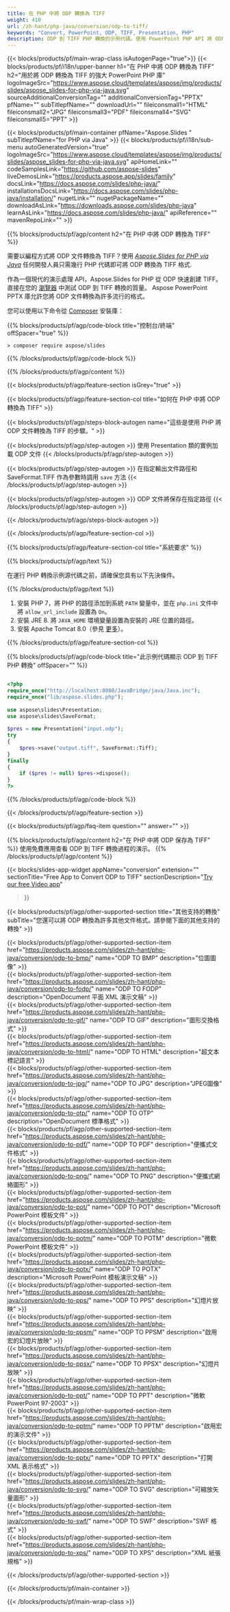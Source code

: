 ```yaml
---
title: 在 PHP 中將 ODP 轉換為 TIFF
weight: 410
url: /zh-hant/php-java/conversion/odp-to-tiff/ 
keywords: "Convert, PowerPoint, ODP, TIFF, Presentation, PHP"
description: ODP 到 TIFF PHP 轉換的示例代碼。使用 PowerPoint PHP API 將 ODP 文件批量轉換為 TIFF 文件。
---
```


{{< blocks/products/pf/main-wrap-class isAutogenPage="true">}}
{{< blocks/products/pf/i18n/upper-banner h1="在 PHP 中將 ODP 轉換為 TIFF" h2="用於將 ODP 轉換為 TIFF 的強大 PowerPoint PHP 庫" logoImageSrc="https://www.aspose.cloud/templates/aspose/img/products/slides/aspose_slides-for-php-via-java.svg" sourceAdditionalConversionTag="" additionalConversionTag="PPTX" pfName="" subTitlepfName="" downloadUrl="" fileiconsmall1="HTML" fileiconsmall2="JPG" fileiconsmall3="PDF" fileiconsmall4="SVG" fileiconsmall5="PPT" >}}

{{< blocks/products/pf/main-container pfName="Aspose.Slides " subTitlepfName="for PHP via Java" >}}
{{< blocks/products/pf/i18n/sub-menu autoGeneratedVersion="true" logoImageSrc="https://www.aspose.cloud/templates/aspose/img/products/slides/aspose_slides-for-php-via-java.svg" apiHomeLink="" codeSamplesLink="https://github.com/aspose-slides" liveDemosLink="https://products.aspose.app/slides/family" docsLink="https://docs.aspose.com/slides/php-java/" installationsDocsLink="https://docs.aspose.com/slides/php-java/installation/" nugetLink="" nugetPackageName="" downloadAsLink="https://downloads.aspose.com/slides/php-java" learnAsLink="https://docs.aspose.com/slides/php-java/" apiReference="" mavenRepoLink="" >}}

{{% blocks/products/pf/agp/content h2="在 PHP 中將 ODP 轉換為 TIFF" %}}

需要以編程方式將 ODP 文件轉換為 TIFF？使用 [*Aspose.Slides for PHP via Java*](https://products.aspose.com/slides/zh-hant/php-java/) 任何開發人員只需幾行 PHP 代碼即可將 ODP 轉換為 TIFF 格式.

作為一個現代的演示處理 API，Aspose.Slides for PHP 從 ODP 快速創建 TIFF。直接在您的 [瀏覽器](https://products.aspose.app/slides/conversion) 中測試 ODP 到 TIFF 轉換的質量。 Aspose PowerPoint PPTX 庫允許您將 ODP 文件轉換為許多流行的格式。

您可以使用以下命令從 [Composer](https://packagist.org/packages/aspose/slides) 安裝庫：

{{% blocks/products/pf/agp/code-block title="控制台/終端" offSpacer="true" %}}

```console
> composer require aspose/slides 

```

{{% /blocks/products/pf/agp/code-block %}}

{{% /blocks/products/pf/agp/content %}}

{{< blocks/products/pf/agp/feature-section isGrey="true" >}}

{{< blocks/products/pf/agp/feature-section-col title="如何在 PHP 中將 ODP 轉換為 TIFF" >}}

{{< blocks/products/pf/agp/steps-block-autogen name="這些是使用 PHP 將 ODP 文件轉換為 TIFF 的步驟。" >}}

{{< blocks/products/pf/agp/step-autogen >}}
使用 Presentation 類的實例加載 ODP 文件
{{< /blocks/products/pf/agp/step-autogen >}}

{{< blocks/products/pf/agp/step-autogen >}}
在指定輸出文件路徑和 SaveFormat.TIFF 作為參數時調用 `save` 方法
{{< /blocks/products/pf/agp/step-autogen >}}

{{< blocks/products/pf/agp/step-autogen >}}
ODP 文件將保存在指定路徑
{{< /blocks/products/pf/agp/step-autogen >}}

{{< /blocks/products/pf/agp/steps-block-autogen >}}

{{< /blocks/products/pf/agp/feature-section-col >}}

{{% blocks/products/pf/agp/feature-section-col title="系統要求" %}}

{{% blocks/products/pf/agp/text %}}

 在運行 PHP 轉換示例源代碼之前，請確保您具有以下先決條件。

{{% /blocks/products/pf/agp/text %}}

1. 安裝 PHP 7，將 PHP 的路徑添加到系統 `PATH` 變量中，並在 `php.ini` 文件中將 `allow_url_include` 設置為 `On`。
1. 安裝 JRE 8. 將 `JAVA_HOME` 環境變量設置為安裝的 JRE 位置的路徑。
1. 安裝 Apache Tomcat 8.0（參見 [更多](https://docs.aspose.com/slides/php-java/installation/)）。 

{{% /blocks/products/pf/agp/feature-section-col %}}

{{% blocks/products/pf/agp/code-block title="此示例代碼顯示 ODP 到 TIFF PHP 轉換" offSpacer="" %}}

```php

<?php
require_once("http://localhost:8080/JavaBridge/java/Java.inc");
require_once("lib/aspose.slides.php");
 
use aspose\slides\Presentation;
use aspose\slides\SaveFormat;
 
$pres = new Presentation("input.odp");
try
{
    $pres->save("output.tiff", SaveFormat::Tiff);
}
finally
{
    if ($pres != null) $pres->dispose();
}
?>

```
{{% /blocks/products/pf/agp/code-block %}}

{{< /blocks/products/pf/agp/feature-section >}}

{{< blocks/products/pf/agp/faq-item question="" answer="" >}}
 
{{% blocks/products/pf/agp/content h2="在 PHP 中將 ODP 保存為 TIFF" %}}
使用免費應用查看 ODP 到 TIFF 轉換過程的演示。 
{{% /blocks/products/pf/agp/content %}}

<!-- aboutfile Starts -->

{{< blocks/slides-app-widget 
appName="conversion"
extension=""
sectionTitle="Free App to Convert ODP to TIFF" 
sectionDescription="[Try our free Video app](https://products.aspose.app/slides/video/)" 
>}}

<!-- aboutfile Ends -->

{{< blocks/products/pf/agp/other-supported-section title="其他支持的轉換" subTitle="您還可以將 ODP 轉換為許多其他文件格式。請參閱下面的其他支持的轉換" >}}

{{< blocks/products/pf/agp/other-supported-section-item href="https://products.aspose.com/slides/zh-hant/php-java/conversion/odp-to-bmp/" name="ODP TO BMP" description="位圖圖像" >}}  
{{< blocks/products/pf/agp/other-supported-section-item href="https://products.aspose.com/slides/zh-hant/php-java/conversion/odp-to-fodp/" name="ODP TO FODP" description="OpenDocument 平面 XML 演示文稿" >}}  
{{< blocks/products/pf/agp/other-supported-section-item href="https://products.aspose.com/slides/zh-hant/php-java/conversion/odp-to-gif/" name="ODP TO GIF" description="圖形交換格式" >}}  
{{< blocks/products/pf/agp/other-supported-section-item href="https://products.aspose.com/slides/zh-hant/php-java/conversion/odp-to-html/" name="ODP TO HTML" description="超文本標記語言" >}}  
{{< blocks/products/pf/agp/other-supported-section-item href="https://products.aspose.com/slides/zh-hant/php-java/conversion/odp-to-jpg/" name="ODP TO JPG" description="JPEG圖像" >}}  
{{< blocks/products/pf/agp/other-supported-section-item href="https://products.aspose.com/slides/zh-hant/php-java/conversion/odp-to-otp/" name="ODP TO OTP" description="OpenDocument 標準格式" >}}  
{{< blocks/products/pf/agp/other-supported-section-item href="https://products.aspose.com/slides/zh-hant/php-java/conversion/odp-to-pdf/" name="ODP TO PDF" description="便攜式文件格式" >}}  
{{< blocks/products/pf/agp/other-supported-section-item href="https://products.aspose.com/slides/zh-hant/php-java/conversion/odp-to-png/" name="ODP TO PNG" description="便攜式網絡圖形" >}}  
{{< blocks/products/pf/agp/other-supported-section-item href="https://products.aspose.com/slides/zh-hant/php-java/conversion/odp-to-pot/" name="ODP TO POT" description="Microsoft PowerPoint 模板文件" >}}  
{{< blocks/products/pf/agp/other-supported-section-item href="https://products.aspose.com/slides/zh-hant/php-java/conversion/odp-to-potm/" name="ODP TO POTM" description="微軟 PowerPoint 模板文件" >}}  
{{< blocks/products/pf/agp/other-supported-section-item href="https://products.aspose.com/slides/zh-hant/php-java/conversion/odp-to-potx/" name="ODP TO POTX" description="Microsoft PowerPoint 模板演示文稿" >}}  
{{< blocks/products/pf/agp/other-supported-section-item href="https://products.aspose.com/slides/zh-hant/php-java/conversion/odp-to-pps/" name="ODP TO PPS" description="幻燈片放映" >}}  
{{< blocks/products/pf/agp/other-supported-section-item href="https://products.aspose.com/slides/zh-hant/php-java/conversion/odp-to-ppsm/" name="ODP TO PPSM" description="啟用宏的幻燈片放映" >}}  
{{< blocks/products/pf/agp/other-supported-section-item href="https://products.aspose.com/slides/zh-hant/php-java/conversion/odp-to-ppsx/" name="ODP TO PPSX" description="幻燈片放映" >}}  
{{< blocks/products/pf/agp/other-supported-section-item href="https://products.aspose.com/slides/zh-hant/php-java/conversion/odp-to-ppt/" name="ODP TO PPT" description="微軟PowerPoint 97-2003" >}}  
{{< blocks/products/pf/agp/other-supported-section-item href="https://products.aspose.com/slides/zh-hant/php-java/conversion/odp-to-pptm/" name="ODP TO PPTM" description="啟用宏的演示文件" >}}  
{{< blocks/products/pf/agp/other-supported-section-item href="https://products.aspose.com/slides/zh-hant/php-java/conversion/odp-to-pptx/" name="ODP TO PPTX" description="打開 XML 表示格式" >}}  
{{< blocks/products/pf/agp/other-supported-section-item href="https://products.aspose.com/slides/zh-hant/php-java/conversion/odp-to-svg/" name="ODP TO SVG" description="可縮放矢量圖形" >}}  
{{< blocks/products/pf/agp/other-supported-section-item href="https://products.aspose.com/slides/zh-hant/php-java/conversion/odp-to-swf/" name="ODP TO SWF" description="SWF 格式" >}}  
{{< blocks/products/pf/agp/other-supported-section-item href="https://products.aspose.com/slides/zh-hant/php-java/conversion/odp-to-xps/" name="ODP TO XPS" description="XML 紙張規格" >}}  


{{< /blocks/products/pf/agp/other-supported-section >}}

{{< /blocks/products/pf/main-container >}}
    
{{< /blocks/products/pf/main-wrap-class >}}